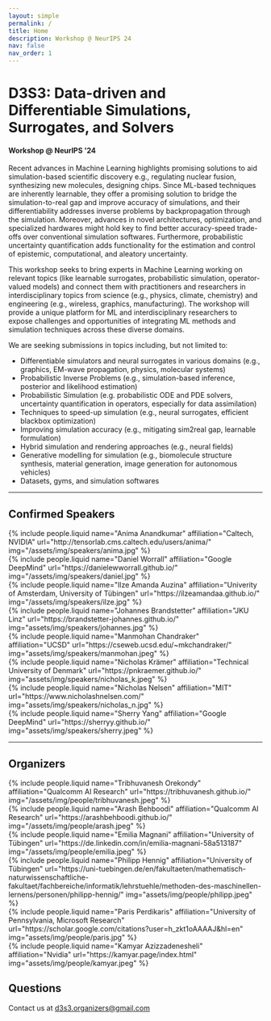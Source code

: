 ```yaml
---
layout: simple
permalink: /
title: Home
description: Workshop @ NeurIPS 24
nav: false
nav_order: 1
---
```


# D3S3: Data-driven and Differentiable Simulations, Surrogates, and Solvers
#### Workshop @ NeurIPS '24

Recent advances in Machine Learning highlights promising solutions to aid simulation-based scientific discovery e.g., regulating nuclear fusion, synthesizing new molecules, designing chips.
Since ML-based techniques are inherently learnable, they offer a promising solution to bridge the simulation-to-real gap and improve accuracy of simulations, and their differentiability addresses inverse problems by backpropagation through the simulation.
Moreover, advances in novel architectures, optimization, and specialized hardwares might hold key to find better accuracy-speed trade-offs over conventional simulation softwares. 
Furthermore, probabilistic uncertainty quantification adds functionality for the estimation and control of epistemic, computational, and aleatory uncertainty.

This workshop seeks to bring experts in Machine Learning working on relevant topics (like learnable surrogates, probabilistic simulation, operator-valued models) and connect them with practitioners and researchers in interdisciplinary topics from science (e.g., physics, climate, chemistry) and engineering (e.g., wireless, graphics, manufacturing). The workshop will provide a unique platform for ML and interdisciplinary researchers to expose challenges and opportunities of integrating ML methods and simulation techniques across these diverse domains.

We are seeking submissions in topics including, but not limited to:
  - Differentiable simulators and neural surrogates in various domains (e.g., graphics, EM-wave propagation, physics, molecular systems)
  - Probabilistic Inverse Problems (e.g., simulation-based inference, posterior and likelihood estimation)
  - Probabilistic Simulation (e.g. probabilistic ODE and PDE solvers, uncertainty quantification in operators, especially for data assimilation)
  - Techniques to speed-up simulation (e.g., neural surrogates, efficient blackbox optimization)
  - Improving simulation accuracy (e.g., mitigating sim2real gap, learnable formulation)
  - Hybrid simulation and rendering approaches (e.g., neural fields)
  - Generative modelling for simulation (e.g., biomolecule structure synthesis, material generation, image generation for autonomous vehicles)
  - Datasets, gyms, and simulation softwares

---

## Confirmed Speakers

<div class="row projects pt-1 pb-1">
    <div class="col-sm-4">
        {% include people.liquid name="Anima Anandkumar" affiliation="Caltech, NVIDIA" url="http://tensorlab.cms.caltech.edu/users/anima/" img="/assets/img/speakers/anima.jpg" %}
    </div>
    <div class="col-sm-4">
    {% include people.liquid name="Daniel Worrall" affiliation="Google DeepMind" url="https://danielewworrall.github.io/" img="/assets/img/speakers/daniel.jpg" %}
    </div>
    <div class="col-sm-4">
    {% include people.liquid name="Ilze Amanda Auzina" affiliation="Univerity of Amsterdam, University of Tübingen" url="https://ilzeamandaa.github.io/" img="/assets/img/speakers/ilze.jpg" %}
    </div>
    <div class="w-100"></div>
    <div class="col-sm-4">
        {% include people.liquid name="Johannes Brandstetter" affiliation="JKU Linz" url="https://brandstetter-johannes.github.io/" img="assets/img/speakers/johannes.jpg" %}
    </div>
    <div class="col-sm-4">
    {% include people.liquid name="Manmohan Chandraker" affiliation="UCSD" url="https://cseweb.ucsd.edu/~mkchandraker/" img="assets/img/speakers/manmohan.jpeg" %}
    </div>
    <div class="col-sm-4">
    {% include people.liquid name="Nicholas  Krämer" affiliation="Technical University of Denmark" url="https://pnkraemer.github.io/" img="assets/img/speakers/nicholas_k.jpeg" %}
    </div>
    <div class="w-100"></div>
    <div class="col-sm-4">
        {% include people.liquid name="Nicholas Nelsen" affiliation="MIT" url="https://www.nicholashnelsen.com/" img="assets/img/speakers/nicholas_n.jpg" %}
    </div>
    <div class="col-sm-4">
    {% include people.liquid name="Sherry Yang" affiliation="Google DeepMind" url="https://sherryy.github.io/" img="assets/img/speakers/sherry.jpeg" %}
    </div>
</div>

---

## Organizers 

<div class="row projects pt-1 pb-1">
    <div class="col-sm-4">
        {% include people.liquid name="Tribhuvanesh Orekondy" affiliation="Qualcomm AI Research" url="https://tribhuvanesh.github.io/" img="/assets/img/people/tribhuvanesh.jpeg" %}
    </div>
    <div class="col-sm-4">
        {% include people.liquid name="Arash Behboodi" affiliation="Qualcomm AI Research" url="https://arashbehboodi.github.io/" img="/assets/img/people/arash.jpeg" %}
    </div>
    <div class="col-sm-4">
        {% include people.liquid name="Emilia Magnani" affiliation="University of Tübingen" url="https://de.linkedin.com/in/emilia-magnani-58a513187" img="/assets/img/people/emilia.jpeg" %}
    </div>
    <div class="w-100"></div>
    <div class="col-sm-4">
        {% include people.liquid name="Philipp Hennig" affiliation="University of Tübingen" url="https://uni-tuebingen.de/en/fakultaeten/mathematisch-naturwissenschaftliche-fakultaet/fachbereiche/informatik/lehrstuehle/methoden-des-maschinellen-lernens/personen/philipp-hennig/" img="assets/img/people/philipp.jpeg" %}
    </div>
    <div class="col-sm-4">
    {% include people.liquid name="Paris Perdikaris" affiliation="University of Pennsylvania, Microsoft Research" url="https://scholar.google.com/citations?user=h_zkt1oAAAAJ&hl=en" img="assets/img/people/paris.jpg" %}
    </div>
    <div class="col-sm-4">
    {% include people.liquid name="Kamyar Azizzadenesheli" affiliation="Nvidia" url="https://kamyar.page/index.html" img="assets/img/people/kamyar.jpeg" %}
    </div>
</div>

## Questions

Contact us at [d3s3.organizers@gmail.com](mailto:d3s3.organizers@gmail.com)